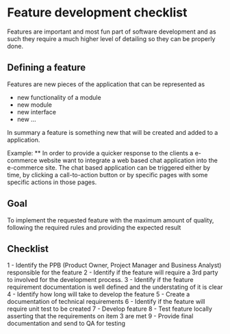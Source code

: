 # Feature development checklist

Features are important and most fun part of software development and as such they require a much higher level
of detailing so they can be properly done.

## Defining a feature
Features are new pieces of the application that can be represented as
- new functionality of a module
- new module
- new interface
- new ...

In summary a feature is something new that will be created and added to a application.

Example:
** In order to provide a quicker response to the clients a e-commerce website want to integrate a web based chat application
into the e-commerce site. The chat based application can be triggered either by time, by clicking a call-to-action
button or by specific pages with some specific actions in those pages.

## Goal
To implement the requested feature with the maximum amount of quality, following the required rules and providing
the expected result

## Checklist

1 - Identify the PPB (Product Owner, Project Manager and Business Analyst) responsible for the feature
2 - Identify if the feature will require a 3rd party to involved for the development process.
3 - Identify if the feature requirement documentation is well defined and the understating of it is clear
4 - Identify how long will take to develop the feature
5 - Create a documentation of technical requirements
6 - Identify if the feature will require unit test to be created
7 - Develop feature
8 - Test feature locally asserting that the requirements on item 3 are met
9 - Provide final documentation and send to QA for testing